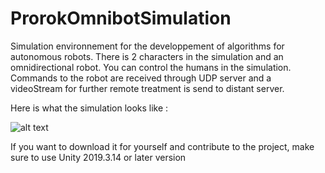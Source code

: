# ProrokOmnibotSimulation

Simulation environnement for the developpement of algorithms for autonomous robots. 
There is 2 characters in the simulation and an omnidirectional robot. You can control the humans in the simulation. 
Commands to the robot are received through UDP server and a videoStream for further remote treatment is send to distant server.

Here is what the simulation looks like :

![alt text](https://github.com/ThibaultPro/ProrokOmnibotSimulation/tree/master/OmnibotSimulation.gif?raw=true)

If you want to download it for yourself and contribute to the project, make sure to use Unity 2019.3.14 or later version
